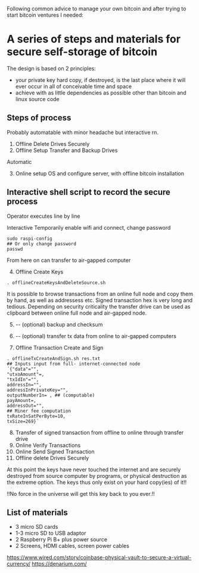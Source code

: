 Following common advice to manage your own bitcoin and after trying to start bitcoin ventures I needed: 

# A series of steps and materials for secure self-storage of bitcoin

The design is based on 2 principles:
- your private key hard copy, if destroyed, is the last place where it will ever occur in all of conceivable time and space
- achieve with as little dependencies as possible other than bitcoin and linux source code

## Steps of process

Probably automatable with minor headache but interactive rn.

1. Offline Delete Drives Securely
2. Offline Setup Transfer and Backup Drives

Automatic

3. Online setup OS and configure server, with offline bitcoin installation

## Interactive shell script to record the secure process

Operator executes line by line

Interactive
Temporarily enable wifi and connect, change password

```
sudo raspi-config
## Or only change password
passwd
```

From here on can transfer to air-gapped computer

4. Offline Create Keys

`. offlineCreateKeysAndDeleteSource.sh`

It is possible to browse transactions from an online full node and copy them by hand, as well as addressess etc. Signed transaction hex is very long and tedious. Depending on security criticality the transfer drive can be used as clipboard between online full node and air-gapped node.

5. -- (optional) backup and checksum

6. -- (optional) transfer tx data from online to air-gapped computers 

7. Offline Transaction Create and Sign

```
. offlineTxCreateAndSign.sh res.txt 
## Inputs input from full- internet-connected node
´{"data"="",
"utxoAmount"=,
"txIdIn"="",
addressIn="",
addressInPrivateKey="",
outputNumberIn= , ## (computable)
payAmount=,
addressOut="",
## Miner fee computation
txRateInSatPerByte=10,
txSize=269}´
```

8. Transfer of signed transaction from offline to online through transfer drive
9. Online Verify Transactions
10. Online Send Signed Transaction
11. Offline delete Drives Securely

At this point the keys have never touched the internet and are securely destroyed from source computer by programs, or physical destruction as the extreme option. 
The keys thus only exist on your hard copy(ies) of it!!

!!No force in the universe will get this key back to you ever.!!

## List of materials
- 3 micro SD cards
- 1-3 micro SD to USB adaptor
- 2 Raspberry Pi B+ plus power source
- 2 Screens, HDMI cables, screen power cables

https://www.wired.com/story/coinbase-physical-vault-to-secure-a-virtual-currency/
https://denarium.com/
